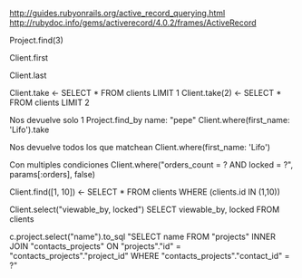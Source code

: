 http://guides.rubyonrails.org/active_record_querying.html
http://rubydoc.info/gems/activerecord/4.0.2/frames/ActiveRecord

Project.find(3)

Client.first

Client.last

Client.take <- SELECT * FROM clients LIMIT 1
Client.take(2) <- SELECT * FROM clients LIMIT 2

Nos devuelve solo 1
  Project.find_by name: "pepe"
  Client.where(first_name: 'Lifo').take

Nos devuelve todos los que matchean
  Client.where(first_name: 'Lifo')

Con multiples condiciones
  Client.where("orders_count = ? AND locked = ?", params[:orders], false)

Client.find([1, 10]) <- SELECT * FROM clients WHERE (clients.id IN (1,10))



Client.select("viewable_by, locked")
SELECT viewable_by, locked FROM clients


c.project.select("name").to_sql
"SELECT name FROM \"projects\" INNER JOIN \"contacts_projects\" ON \"projects\".\"id\" = \"contacts_projects\".\"project_id\" WHERE \"contacts_projects\".\"contact_id\" = ?"

